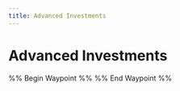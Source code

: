 ```yaml
---
title: Advanced Investments
---
```


# Advanced Investments

%% Begin Waypoint %%
%% End Waypoint %%
